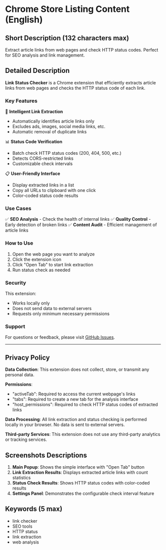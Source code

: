 # Chrome Store Listing Content (English)

## Short Description (132 characters max)
Extract article links from web pages and check HTTP status codes. Perfect for SEO analysis and link management.

## Detailed Description

**Link Status Checker** is a Chrome extension that efficiently extracts article links from web pages and checks the HTTP status code of each link.

### Key Features

🔗 **Intelligent Link Extraction**
- Automatically identifies article links only
- Excludes ads, images, social media links, etc.
- Automatic removal of duplicate links

📊 **Status Code Verification**
- Batch check HTTP status codes (200, 404, 500, etc.)
- Detects CORS-restricted links
- Customizable check intervals

📋 **User-Friendly Interface**
- Display extracted links in a list
- Copy all URLs to clipboard with one click
- Color-coded status code results

### Use Cases

✅ **SEO Analysis** - Check the health of internal links
✅ **Quality Control** - Early detection of broken links
✅ **Content Audit** - Efficient management of article links

### How to Use

1. Open the web page you want to analyze
2. Click the extension icon
3. Click "Open Tab" to start link extraction
4. Run status check as needed

### Security

This extension:
- Works locally only
- Does not send data to external servers
- Requests only minimum necessary permissions

### Support

For questions or feedback, please visit [GitHub Issues](https://github.com/punkshiraishi/link-status-checker/issues).

---

## Privacy Policy

**Data Collection**: This extension does not collect, store, or transmit any personal data.

**Permissions**: 
- "activeTab": Required to access the current webpage's links
- "tabs": Required to create a new tab for the analysis interface
- "host_permissions": Required to check HTTP status codes of extracted links

**Data Processing**: All link extraction and status checking is performed locally in your browser. No data is sent to external servers.

**Third-party Services**: This extension does not use any third-party analytics or tracking services.

## Screenshots Descriptions

1. **Main Popup**: Shows the simple interface with "Open Tab" button
2. **Link Extraction Results**: Displays extracted article links with count statistics
3. **Status Check Results**: Shows HTTP status codes with color-coded results
4. **Settings Panel**: Demonstrates the configurable check interval feature

## Keywords (5 max)
- link checker
- SEO tools
- HTTP status
- link extraction
- web analysis